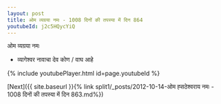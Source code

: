 ```yaml
---
layout: post
title: ओम व्यग्रया नमः - 1008 दिनों की तपस्या में दिन 864
youtubeId: j2c5HQycYiQ
---
```

 
 
 ओम व्यग्रया नमः  
 
 -  व्यागेश्वर नावाचा देव कोण / वाघ आहे 
 
  
 
  
 
 
 
 
 
 


{% include youtubePlayer.html id=page.youtubeId %}
 
[Next]({{ site.baseurl }}{% link  split1/_posts/2012-10-14-ओम ह्सठेश्वराय नमः - 1008 दिनों की तपस्या में दिन 863.md%})
 

